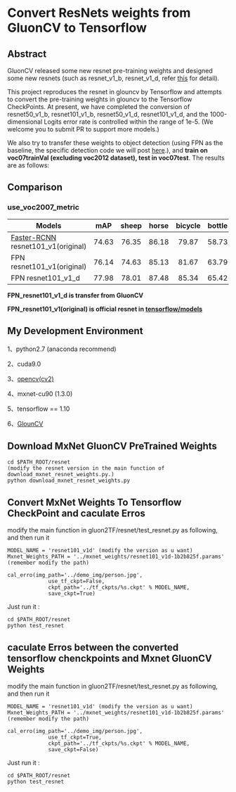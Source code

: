 # Convert ResNets weights from GluonCV to Tensorflow

## Abstract
GluonCV released some new resnet pre-training weights and designed some new resnets (such as resnet_v1_b, resnet_v1_d, refer [this](https://arxiv.org/pdf/1812.01187.pdf) for detail).

This project reproduces the resnet in glouncv by Tensorflow and attempts to convert the pre-training weights in glouncv to the Tensorflow CheckPoints.
At present, we have completed the conversion of resnet50_v1_b, resnet101_v1_b, resnet50_v1_d, resnet101_v1_d,
and the 1000-dimensional Logits error rate is controlled within the range of 1e-5.
(We welcome you to submit PR to support more models.)

We also try to transfer these weights to object detection (using FPN as the baseline, the specific detection code we will post [here](https://github.com/DetectionTeamUCAS/FPN_Tensorflow_DEV).),
and **train on voc07trainVal (excluding voc2012 dataset), test in voc07test**. The results are as follows:

## Comparison

### use_voc2007_metric
| Models | mAP | sheep | horse | bicycle | bottle | cow | sofa | bus | dog | cat | person | train | diningtable | aeroplane | car | pottedplant | tvmonitor | chair | bird | boat  | motorbike |
|------------|:---:|:--:|:--:|:--:|:---:|:--:|:--:|:--:|:--:|:--:|:--:|:---:|:--:|:--:|:--:|:--:|:---:|:--:|:--:|:--:|:--:|
|[Faster-RCNN](https://github.com/DetectionTeamUCAS/Faster-RCNN_Tensorflow) resnet101_v1(original)|74.63|76.35|86.18|79.87|58.73|83.4|74.75|80.03|85.4|86.55|78.24|76.07|70.89|78.52|86.26|47.80|76.34|52.14|78.06|58.90|78.04|
|FPN resnet101_v1(original)|76.14|74.63|85.13|81.67|63.79|82.43|77.83|83.07|86.45|85.82|81.08|81.01|71.22|80.01|86.30|48.05|73.89|56.99|78.33|62.91|82.24|
|FPN resnet101_v1_d|77.98|78.01|87.48|85.34|65.42|84.56|74.42|82.97|87.87|87.34|82.14|84.44|70.32|80.64|88.6|51.9|76.59|59.31|81.19|67.84|83.1|


**FPN_resnet101_v1_d is transfer from GluonCV**

**FPN_resnet101_v1(original) is official resnet in [tensorflow/models](https://github.com/tensorflow/models/tree/master/research/slim/nets)**

## My Development Environment
1、python2.7 (anaconda recommend)

2、cuda9.0

3、[opencv(cv2)](https://pypi.org/project/opencv-python/)

4、mxnet-cu90 (1.3.0)

5、tensorflow == 1.10

6、[GlounCV](https://gluon-cv.mxnet.io/)

## Download MxNet GluonCV PreTrained Weights

```
cd $PATH_ROOT/resnet
(modify the resnet version in the main function of download_mxnet_resnet_weights.py.)
python download_mxnet_resnet_weights.py
```


## Convert MxNet Weights To Tensorflow CheckPoint and caculate Erros

modify the main function in gluon2TF/resnet/test_resnet.py as following, and then run it
```
MODEL_NAME = 'resnet101_v1d' (modify the version as u want)
Mxnet_Weights_PATH = '../mxnet_weights/resnet101_v1d-1b2b825f.params' (remember modify the path)

cal_erro(img_path='../demo_img/person.jpg',
             use_tf_ckpt=False,
             ckpt_path='../tf_ckpts/%s.ckpt' % MODEL_NAME,
             save_ckpt=True)
```

Just run it :
```
cd $PATH_ROOT/resnet
python test_resnet
```

## caculate Erros between the converted tensorflow chenckpoints and Mxnet GluonCV Weights

modify the main function in gluon2TF/resnet/test_resnet.py as following, and then run it
```
MODEL_NAME = 'resnet101_v1d' (modify the version as u want)
Mxnet_Weights_PATH = '../mxnet_weights/resnet101_v1d-1b2b825f.params' (remember modify the path)

cal_erro(img_path='../demo_img/person.jpg',
             use_tf_ckpt=True,
             ckpt_path='../tf_ckpts/%s.ckpt' % MODEL_NAME,
             save_ckpt=False)
```

Just run it :
```
cd $PATH_ROOT/resnet
python test_resnet
```

